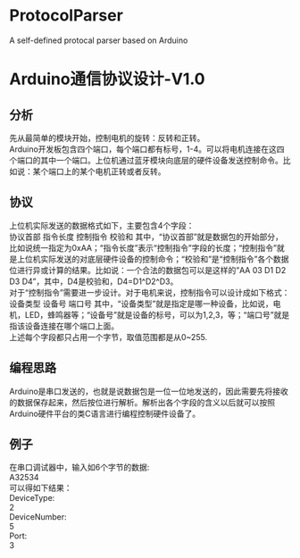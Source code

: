 # ProtocolParser
A self-defined protocal parser based on Arduino

# Arduino通信协议设计-V1.0

## 分析
先从最简单的模块开始，控制电机的旋转：反转和正转。<br>
Arduino开发板包含四个端口，每个端口都有标号，1-4。可以将电机连接在这四个端口的其中一个端口。上位机通过蓝牙模块向底层的硬件设备发送控制命令。比如说：某个端口上的某个电机正转或者反转。<br>

## 协议
上位机实际发送的数据格式如下，主要包含4个字段：<br>
协议首部	指令长度	控制指令	校验和
其中，“协议首部”就是数据包的开始部分，比如说统一指定为0xAA；“指令长度”表示“控制指令”字段的长度；“控制指令”就是上位机实际发送的对底层硬件设备的控制命令；“校验和”是“控制指令”各个数据位进行异或计算的结果。比如说：一个合法的数据包可以是这样的”AA 03 D1 D2 D3 D4”，其中，D4是校验和，D4=D1^D2^D3。<br>
对于“控制指令”需要进一步设计。对于电机来说，控制指令可以设计成如下格式：<br>
设备类型	设备号	端口号
其中，“设备类型”就是指定是哪一种设备，比如说，电机，LED，蜂鸣器等；“设备号”就是设备的标号，可以为1,2,3，等；“端口号”就是指该设备连接在哪个端口上面。<br>
上述每个字段都只占用一个字节，取值范围都是从0~255.<br>

## 编程思路
Arduino是串口发送的，也就是说数据包是一位一位地发送的，因此需要先将接收的数据保存起来，然后按位进行解析。解析出各个字段的含义以后就可以按照Arduino硬件平台的类C语言进行编程控制硬件设备了。<br>
## 例子
在串口调试器中，输入如6个字节的数据:<br>
    A32534<br>
    可以得如下结果：<br>
    DeviceType:<br>
    2<br>
    DeviceNumber:<br>
    5<br>
    Port:<br>
    3<br>
